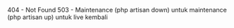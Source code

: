 404 - Not Found
503 - Maintenance (php artisan down) untuk maintenance (php artisan up) untuk live kembali

